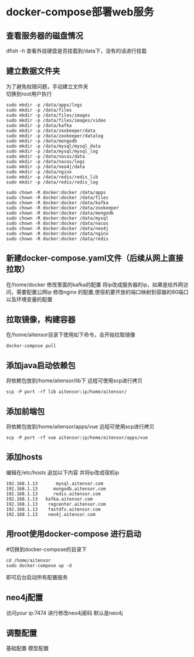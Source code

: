 # docker-compose部署web服务
## 查看服务器的磁盘情况
dfish -h 查看外挂硬盘是否挂载到/data下，没有的话进行挂载  
## 建立数据文件夹
为了避免权限问题，手动建立文件夹  
切换到root用户执行  
```
sudo mkdir -p /data/apps/logs  
sudo mkdir -p /data/files  
sudo mkdir -p /data/files/images  
sudo mkdir -p /data/files/images/video  
sudo mkdir -p /data/kafka  
sudo mkdir -p /data/zookeeper/data  
sudo mkdir -p /data/zookeeper/datalog  
sudo mkdir -p /data/mongodb  
sudo mkdir -p /data/mysql/mysql_data  
sudo mkdir -p /data/mysql/mysql_log  
sudo mkdir -p /data/nacos/data  
sudo mkdir -p /data/nacos/logs  
sudo mkdir -p /data/neo4j/data  
sudo mkdir -p /data/nginx  
sudo mkdir -p /data/redis/redis_lib  
sudo mkdir -p /data/redis/redis_log  

sudo chown -R docker:docker /data/apps  
sudo chown -R docker:docker /data/files  
sudo chown -R docker:docker /data/kafka  
sudo chown -R docker:docker /data/zookeeper  
sudo chown -R docker:docker /data/mongodb  
sudo chown -R docker:docker /data/mysql  
sudo chown -R docker:docker /data/nacos  
sudo chown -R docker:docker /data/neo4j  
sudo chown -R docker:docker /data/nginx  
sudo chown -R docker:docker /data/redis 
```

## 新建docker-compose.yaml文件（后续从网上直接拉取）
在/home/docker
修改里面的kafka的配置 将ip改成服务器的ip，如果是给外网访问，需要配置公网ip
修改nginx 的配置,使宿机要开放的端口映射到容器的80端口 以及环境变量的配置

## 拉取镜像，构建容器
在/home/aitensor目录下使用如下命令，会开始拉取镜像
```
docker-compose pull 
```
## 添加java启动依赖包
将依赖包放到/home/aitensor/lib下
远程可使用scp进行拷贝
```
scp -P port -rf lib aitensor:ip/home/aitensor/
```
## 添加前端包
将依赖包放到/home/aitensor/apps/vue
远程可使用scp进行拷贝
```
scp -P port -rf vue aitensor:ip/home/aitensor/apps/vue
```

## 添加hosts
编辑在/etc/hosts 追加以下内容 并将ip改成宿机ip
```
192.168.1.13       mysql.aitensor.com  
192.168.1.13      mongodb.aitensor.com  
192.168.1.13      redis.aitensor.com  
192.168.1.13   kafka.aitensor.com  
192.168.1.13    regcenter.aitensor.com  
192.168.1.13    fastdfs.aitensor.com  
192.168.1.13    neo4j.aitensor.com  
```

## 用root使用docker-compose 进行启动
#切换到docker-compose的目录下
```
cd /home/aitensor   
sudo docker-compose up -d
```
即可后台启动所有配置服务

## neo4j配置
访问your ip:7474 进行修改neo4j密码
 默认是neo4j
## 调整配置
基础配置
模型配置

